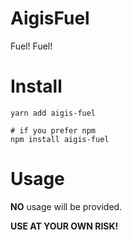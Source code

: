 # AigisFuel

Fuel! Fuel!

# Install

```shell
yarn add aigis-fuel

# if you prefer npm
npm install aigis-fuel
```

# Usage

**NO** usage will be provided.

**USE AT YOUR OWN RISK!**
